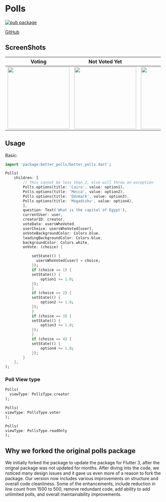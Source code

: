 # Polls

[![pub package](https://img.shields.io/badge/pub-1.0.0-brightgreen)](https://pub.dev/packages/better_polls)


[GitHub](https://github.com/tjcampanella/better_polls)

## ScreenShots

| Voting | Not Voted Yet | Voted |
| ------------- | ------------- | ------------- |
| <image width="200" src="https://raw.githubusercontent.com/samuelezedi/polls/master/example/assets/3.gif"> | <image width="200" src="https://raw.githubusercontent.com/samuelezedi/polls/master/example/assets/1.jpeg"> | <image width="200" src="https://raw.githubusercontent.com/samuelezedi/polls/master/example/assets/2.jpeg"> |


## Usage

Basic:

```dart
import 'package:better_polls/better_polls.dart';
```

```dart
Polls(
    children: [
        // This cannot be less than 2, else will throw an exception
        Polls.options(title: 'Cairo', value: option1),
        Polls.options(title: 'Mecca', value: option2),
        Polls.options(title: 'Denmark', value: option3),
        Polls.options(title: 'Mogadishu', value: option4),
        ],
        question: Text('What is the capital of Egypt'),
        currentUser: user,
        creatorID: creator,
        voteData: usersWhoVoted,
        userChoice: usersWhoVoted[user],
        onVoteBackgroundColor: Colors.blue,
        leadingBackgroundColor: Colors.blue,
        backgroundColor: Colors.white,
        onVote: (choice) {

            setState(() {
              usersWhoVoted[user] = choice;
            });
            if (choice == 1) {
            setState(() {
                option1 += 1.0;
            });
            }
            if (choice == 2) {
            setState(() {
                option2 += 1.0;
            });
            }
            if (choice == 3) {
            setState(() {
                option3 += 1.0;
            });
            }
            if (choice == 4) {
            setState(() {
                option4 += 1.0;
            });
        }
    },
);
```

### Poll View type

```dart
Polls(
  viewType: PollsType.creator
);
```

```dart
Polls(
viewType: PollsType.voter
);
```


```dart
Polls(
viewType: PollsType.readOnly
);
```


## Why we forked the original polls package

We initially forked the package to update the package for Flutter 3, after the orignal package was not updated for months. 
After diving into the code, we noticed many design issues and it gave us even more of a reason to fork the package.
Our version now includes various improvements on structure and overall code cleanliness. Some of the enhancements, include
reduction in line count from 1500 to 500, remove redundant code, add ability to add unlimited polls, and overall maintainability 
improvements.